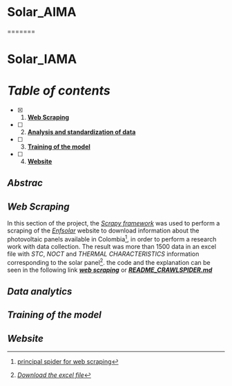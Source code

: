 # Solar_AIMA
=======
# Solar_IAMA

# ***Table of contents***
- [X] 1. [**Web Scraping**](https://github.com/manuelmj/Solar_IAMA/blob/main/README.md#web-scraping)                        
- [ ] 2. [**Analysis and standardization of data**](https://github.com/manuelmj/Solar_IAMA/blob/main/README.md#Data-analytics)
- [ ] 3. [**Training of the model**](https://github.com/manuelmj/Solar_IAMA/blob/main/README.md#Training-of-the-model)
- [ ] 4. [**Website**](https://github.com/manuelmj/Solar_IAMA/blob/main/README.md#Website)


## ***Abstrac***



## ***Web Scraping***

In this section of the project, the [_Scrapy framework_](https://scrapy.org) was used to perform a scraping of the [_Enfsolar_](https://es.enfsolar.com) website to download information about the photovoltaic panels available in Colombia[^1], in order to  perform a research work with data collection.
The result was more than 1500 data in an excel file with _STC_, _NOCT_ and _THERMAL CHARACTERISTICS_ information corresponding to the solar panel[^2].
the code and the explanation can be seen in the following link [***web scraping***](https://github.com/manuelmj/Solar_IAMA/tree/main/ENF_scraper) or [***README_CRAWLSPIDER.md***](https://github.com/manuelmj/Solar_IAMA/blob/main/ENF_scraper/README_CRAWLSPIDER.md)

[^1]: [principal spider for web scraping](https://github.com/manuelmj/Solar_IAMA/blob/main/ENF_scraper/ENF_scraper/spiders/ENF_spider.py)
[^2]:[_Download the excel file_](https://github.com/manuelmj/Solar_IAMA/blob/main/ENF_scraper/ENF_scraper/enfsolar_datasheet.xlsx)


##  ***Data analytics***


## ***Training of the model***

## ***Website***


